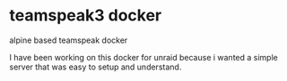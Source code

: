 # teamspeak3 docker
alpine based teamspeak docker

I have been working on this docker for unraid because i wanted a simple server that was easy to setup and understand.
